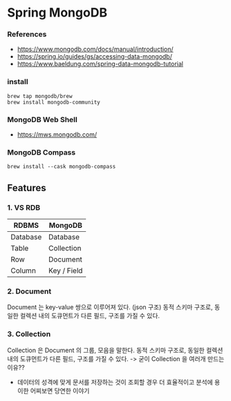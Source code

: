 # Spring MongoDB

### References

- https://www.mongodb.com/docs/manual/introduction/
- https://spring.io/guides/gs/accessing-data-mongodb/
- https://www.baeldung.com/spring-data-mongodb-tutorial

### install

~~~
brew tap mongodb/brew
brew install mongodb-community
~~~


### MongoDB Web Shell

- https://mws.mongodb.com/

### MongoDB Compass

~~~
brew install --cask mongodb-compass
~~~

## Features

### 1. VS RDB

|RDBMS|MongoDB|
|-------|-------|
|Database|Database|
|Table|Collection|
|Row|Document|
|Column| Key / Field|



### 2. Document

Document 는 key-value 쌍으로 이루어져 있다. (json 구조)
동적 스키마 구조로, 동일한 컬렉션 내의 도큐먼트가 다른 필드, 구조를 가질 수 있다.


### 3. Collection

Collection 은 Document 의 그룹, 모음을 말한다.
동적 스키마 구조로, 동일한 컬렉션 내의 도큐먼트가 다른 필드, 구조를 가질 수 있다.
-> 굳이 Collection 을 여러개 만드는 이유??
- 데이터의 성격에 맞게 문서를 저장하는 것이 조회할 경우 더 효율적이고 분석에 용이한 어찌보면 당연한 이야기 





